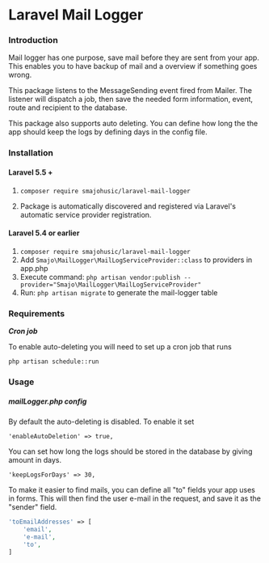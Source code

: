 # Laravel Mail Logger

### Introduction
Mail logger has one purpose, save mail before they are sent from your app. This enables you to have backup of mail and a overview if something goes wrong.

This package listens to the MessageSending event fired from Mailer. The listener will dispatch a job, then save the needed form information, event, route and recipient to the database.

This package also supports auto deleting. You can define how long the the app should keep the logs by defining days in the config file.

### Installation

#### Laravel 5.5 +
1. ``composer require smajohusic/laravel-mail-logger``

2. Package is automatically discovered and registered via Laravel's automatic service provider registration.

#### Laravel 5.4 or earlier
1. ``composer require smajohusic/laravel-mail-logger``
2. Add ``Smajo\MailLogger\MailLogServiceProvider::class`` to providers in app.php
3. Execute command: ``php artisan vendor:publish --provider="Smajo\MailLogger\MailLogServiceProvider"``
4. Run: ``php artisan migrate`` to generate the mail-logger table

### Requirements
***Cron job***

To enable auto-deleting you will need to set up a cron job that runs 

```php artisan schedule::run```

### Usage

##### mailLogger.php config

By default the auto-deleting is disabled. To enable it set

```'enableAutoDeletion' => true,```

You can set how long the logs should be stored in the database by giving amount in days.

```'keepLogsForDays' => 30,``` 

To make it easier to find mails, you can define all "to" fields your app uses in forms. This will then find the 
user e-mail in the request, and save it as the "sender" field.

```php
'toEmailAddresses' => [
    'email',
    'e-mail',
    'to',
]
``` 
